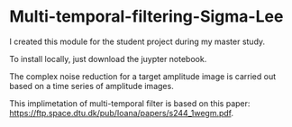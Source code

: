 # Multi-temporal-filtering-Sigma-Lee

I created this module for the student project during my master study. 

To install locally, just download the juypter notebook. 

The complex noise reduction for a target amplitude image is carried out based on a time series of amplitude images.

This implimetation of multi-temporal filter is based on this paper: https://ftp.space.dtu.dk/pub/Ioana/papers/s244_1wegm.pdf.

